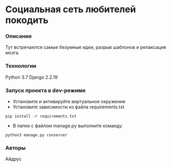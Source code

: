 # Социальная сеть любителей покодить
### Описание
Тут встречаются самые безумные идеи, разрыв шаблонов и релаксация мозга.
### Технологии
Python 3.7
Django 2.2.19
### Запуск проекта в dev-режиме
- Установите и активируйте виртуальное окружение
- Установите зависимости из файла requirements.txt
```
pip install -r requirements.txt
``` 
- В папке с файлом manage.py выполните команду:
```
python3 manage.py runserver
```
### Авторы
Айдрус